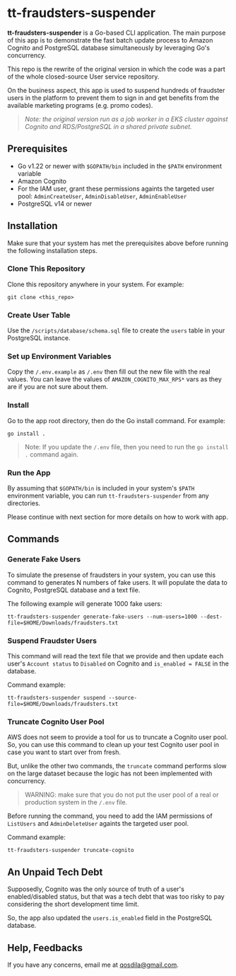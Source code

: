 # tt-fraudsters-suspender

**tt-fraudsters-suspender** is a Go-based CLI application. The main purpose of this app is to demonstrate the fast batch update process to Amazon Cognito and PostgreSQL database simultaneously by leveraging Go's concurrency.

This repo is the rewrite of the original version in which the code was a part of the whole closed-source User service repository.

On the business aspect, this app is used to suspend hundreds of fraudster users in the platform to prevent them to sign in and get benefits from the available marketing programs (e.g. promo codes).

> *Note: the original version run as a job worker in a EKS cluster against Cognito and RDS/PostgreSQL in a shared private subnet.*

## Prerequisites

* Go v1.22 or newer with `$GOPATH/bin` included in the `$PATH` environment variable
* Amazon Cognito
* For the IAM user, grant these permissions againts the targeted user pool: `AdminCreateUser`, `AdminDisableUser`, `AdminEnableUser`
* PostgreSQL v14 or newer

## Installation

Make sure that your system has met the prerequisites above before running the following installation steps.

### Clone This Repository

Clone this repository anywhere in your system. For example:
```
git clone <this_repo>
```

### Create User Table

Use the `/scripts/database/schema.sql` file to create the `users` table in your PostgreSQL instance.

### Set up Environment Variables

Copy the `/.env.example` as `/.env` then fill out the new file with the real values. You can leave the values of `AMAZON_COGNITO_MAX_RPS*` vars as they are if you are not sure about them.

### Install

Go to the app root directory, then do the Go install command. For example:

```
go install .
```

> Note: If you update the `/.env` file, then you need to run the `go install .` command again.

### Run the App

By assuming that `$GOPATH/bin` is included in your system's `$PATH` environment variable, you can run `tt-fraudsters-suspender` from any directories.

Please continue with next section for more details on how to work with app.

## Commands

### Generate Fake Users

To simulate the presense of fraudsters in your system, you can use this command to generates N numbers of fake users. It will populate the data to Cognito, PostgreSQL database and a text file.

The following example will generate 1000 fake users:
```
tt-fraudsters-suspender generate-fake-users --num-users=1000 --dest-file=$HOME/Downloads/fraudsters.txt
```

### Suspend Fraudster Users

This command will read the text file that we provide and then update each user's `Account status` to `Disabled` on Cognito and `is_enabled = FALSE` in the database.

Command example:
```
tt-fraudsters-suspender suspend --source-file=$HOME/Downloads/fraudsters.txt
```

### Truncate Cognito User Pool

AWS does not seem to provide a tool for us to truncate a Cognito user pool. So, you can use this command to clean up your test Cognito user pool in case you want to start over from fresh.

But, unlike the other two commands, the `truncate` command performs slow on the large dataset because the logic has not been implemented with concurrency.

> WARNING: make sure that you do not put the user pool of a real or production system in the `/.env` file.

Before running the command, you need to add the IAM permissions of `ListUsers` and `AdminDeleteUser` againts the targeted user pool.

Command example:
```
tt-fraudsters-suspender truncate-cognito
```

## An Unpaid Tech Debt

Supposedly, Cognito was the only source of truth of a user's enabled/disabled status, but that was a tech debt that was too risky to pay considering the short development time limit.

So, the app also updated the `users.is_enabled` field in the PostgreSQL database.

## Help, Feedbacks
If you have any concerns, email me at qosdila@gmail.com.
